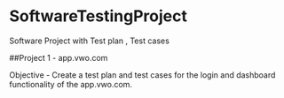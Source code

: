 # SoftwareTestingProject
Software Project with Test plan , Test cases

##Project 1 - app.vwo.com

Objective - Create a test plan and test cases for the login and dashboard functionality of the app.vwo.com.
